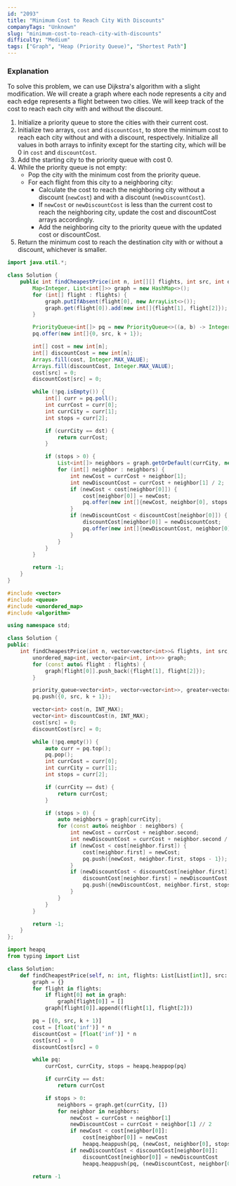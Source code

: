 ```yaml
---
id: "2093"
title: "Minimum Cost to Reach City With Discounts"
companyTags: "Unknown"
slug: "minimum-cost-to-reach-city-with-discounts"
difficulty: "Medium"
tags: ["Graph", "Heap (Priority Queue)", "Shortest Path"]
---
```


### Explanation

To solve this problem, we can use Dijkstra's algorithm with a slight modification. We will create a graph where each node represents a city and each edge represents a flight between two cities. We will keep track of the cost to reach each city with and without the discount.

1. Initialize a priority queue to store the cities with their current cost.
2. Initialize two arrays, `cost` and `discountCost`, to store the minimum cost to reach each city without and with a discount, respectively. Initialize all values in both arrays to infinity except for the starting city, which will be 0 in `cost` and `discountCost`.
3. Add the starting city to the priority queue with cost 0.
4. While the priority queue is not empty:
   - Pop the city with the minimum cost from the priority queue.
   - For each flight from this city to a neighboring city:
     - Calculate the cost to reach the neighboring city without a discount (`newCost`) and with a discount (`newDiscountCost`).
     - If `newCost` or `newDiscountCost` is less than the current cost to reach the neighboring city, update the cost and discountCost arrays accordingly.
     - Add the neighboring city to the priority queue with the updated cost or discountCost.
5. Return the minimum cost to reach the destination city with or without a discount, whichever is smaller.
```java
import java.util.*;

class Solution {
    public int findCheapestPrice(int n, int[][] flights, int src, int dst, int k) {
        Map<Integer, List<int[]>> graph = new HashMap<>();
        for (int[] flight : flights) {
            graph.putIfAbsent(flight[0], new ArrayList<>());
            graph.get(flight[0]).add(new int[]{flight[1], flight[2]});
        }

        PriorityQueue<int[]> pq = new PriorityQueue<>((a, b) -> Integer.compare(a[0], b[0]));
        pq.offer(new int[]{0, src, k + 1});

        int[] cost = new int[n];
        int[] discountCost = new int[n];
        Arrays.fill(cost, Integer.MAX_VALUE);
        Arrays.fill(discountCost, Integer.MAX_VALUE);
        cost[src] = 0;
        discountCost[src] = 0;

        while (!pq.isEmpty()) {
            int[] curr = pq.poll();
            int currCost = curr[0];
            int currCity = curr[1];
            int stops = curr[2];

            if (currCity == dst) {
                return currCost;
            }

            if (stops > 0) {
                List<int[]> neighbors = graph.getOrDefault(currCity, new ArrayList<>());
                for (int[] neighbor : neighbors) {
                    int newCost = currCost + neighbor[1];
                    int newDiscountCost = currCost + neighbor[1] / 2;
                    if (newCost < cost[neighbor[0]]) {
                        cost[neighbor[0]] = newCost;
                        pq.offer(new int[]{newCost, neighbor[0], stops - 1});
                    }
                    if (newDiscountCost < discountCost[neighbor[0]]) {
                        discountCost[neighbor[0]] = newDiscountCost;
                        pq.offer(new int[]{newDiscountCost, neighbor[0], stops - 1});
                    }
                }
            }
        }

        return -1;
    }
}
```

```cpp
#include <vector>
#include <queue>
#include <unordered_map>
#include <algorithm>

using namespace std;

class Solution {
public:
    int findCheapestPrice(int n, vector<vector<int>>& flights, int src, int dst, int k) {
        unordered_map<int, vector<pair<int, int>>> graph;
        for (const auto& flight : flights) {
            graph[flight[0]].push_back({flight[1], flight[2]});
        }

        priority_queue<vector<int>, vector<vector<int>>, greater<vector<int>>> pq;
        pq.push({0, src, k + 1});

        vector<int> cost(n, INT_MAX);
        vector<int> discountCost(n, INT_MAX);
        cost[src] = 0;
        discountCost[src] = 0;

        while (!pq.empty()) {
            auto curr = pq.top();
            pq.pop();
            int currCost = curr[0];
            int currCity = curr[1];
            int stops = curr[2];

            if (currCity == dst) {
                return currCost;
            }

            if (stops > 0) {
                auto neighbors = graph[currCity];
                for (const auto& neighbor : neighbors) {
                    int newCost = currCost + neighbor.second;
                    int newDiscountCost = currCost + neighbor.second / 2;
                    if (newCost < cost[neighbor.first]) {
                        cost[neighbor.first] = newCost;
                        pq.push({newCost, neighbor.first, stops - 1});
                    }
                    if (newDiscountCost < discountCost[neighbor.first]) {
                        discountCost[neighbor.first] = newDiscountCost;
                        pq.push({newDiscountCost, neighbor.first, stops - 1});
                    }
                }
            }
        }

        return -1;
    }
};
```

```python
import heapq
from typing import List

class Solution:
    def findCheapestPrice(self, n: int, flights: List[List[int]], src: int, dst: int, k: int) -> int:
        graph = {}
        for flight in flights:
            if flight[0] not in graph:
                graph[flight[0]] = []
            graph[flight[0]].append((flight[1], flight[2]))

        pq = [(0, src, k + 1)]
        cost = [float('inf')] * n
        discountCost = [float('inf')] * n
        cost[src] = 0
        discountCost[src] = 0

        while pq:
            currCost, currCity, stops = heapq.heappop(pq)

            if currCity == dst:
                return currCost

            if stops > 0:
                neighbors = graph.get(currCity, [])
                for neighbor in neighbors:
                    newCost = currCost + neighbor[1]
                    newDiscountCost = currCost + neighbor[1] // 2
                    if newCost < cost[neighbor[0]]:
                        cost[neighbor[0]] = newCost
                        heapq.heappush(pq, (newCost, neighbor[0], stops - 1))
                    if newDiscountCost < discountCost[neighbor[0]]:
                        discountCost[neighbor[0]] = newDiscountCost
                        heapq.heappush(pq, (newDiscountCost, neighbor[0], stops - 1))

        return -1
```